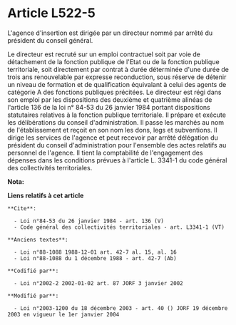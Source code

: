 # Article L522-5

L'agence d'insertion est dirigée par un directeur nommé par arrêté du président du conseil général. 

Le directeur est recruté sur un emploi contractuel soit par voie de détachement de la fonction publique de l'Etat ou de la
fonction publique territoriale, soit directement par contrat à durée déterminée d'une durée de trois ans renouvelable par
expresse reconduction, sous réserve de détenir un niveau de formation et de qualification équivalant à celui des agents de
catégorie A des fonctions publiques précitées. Le directeur est régi dans son emploi par les dispositions des deuxième et
quatrième alinéas de l'article 136 de la loi n° 84-53 du 26 janvier 1984 portant dispositions statutaires relatives à la
fonction publique territoriale. Il prépare et exécute les délibérations du conseil d'administration. Il passe les marchés au
nom de l'établissement et reçoit en son nom les dons, legs et subventions. Il dirige les services de l'agence et peut
recevoir par arrêté délégation du président du conseil d'administration pour l'ensemble des actes relatifs au personnel de
l'agence. Il tient la comptabilité de l'engagement des dépenses dans les conditions prévues à l'article L. 3341-1 du code
général des collectivités territoriales.

**Nota:**



**Liens relatifs à cet article**

	**Cite**:

	  - Loi n°84-53 du 26 janvier 1984 - art. 136 (V)
	  - Code général des collectivités territoriales - art. L3341-1 (VT)

	**Anciens textes**:

	  - Loi n°88-1088 1988-12-01 art. 42-7 al. 15, al. 16
	  - Loi n°88-1088 du 1 décembre 1988 - art. 42-7 (Ab)

	**Codifié par**:

	  - Loi n°2002-2 2002-01-02 art. 87 JORF 3 janvier 2002

	**Modifié par**:

	  - Loi n°2003-1200 du 18 décembre 2003 - art. 40 () JORF 19 décembre 2003 en vigueur le 1er janvier 2004

